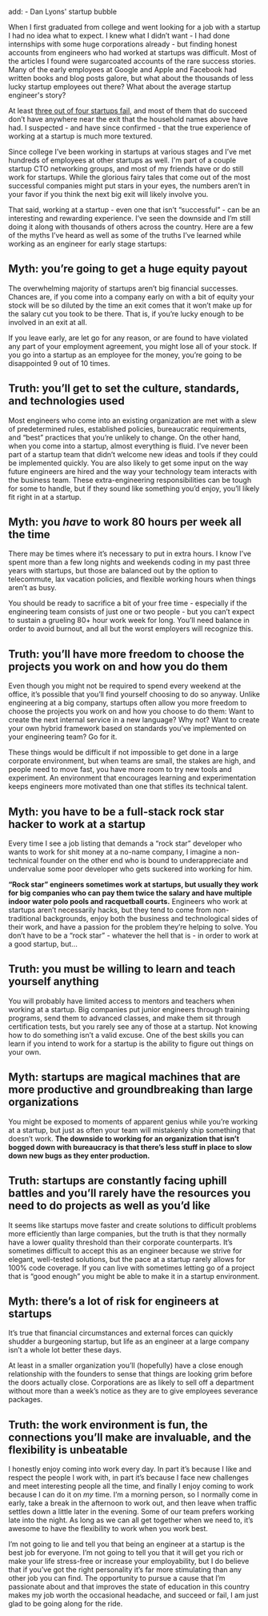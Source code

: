 add: - Dan Lyons' startup bubble

When I first graduated from college and went looking for a job with a startup I had no idea what to expect. I knew what I didn’t want - I had done internships with some huge corporations already - but finding honest accounts from engineers who had worked at startups was difficult. Most of the articles I found were sugarcoated accounts of the rare success stories. Many of the early employees at Google and Apple and Facebook had written books and blog posts galore, but what about the thousands of less lucky startup employees out there? What about the average startup engineer's story?

At least [three out of four startups fail](https://www.wsj.com/news/articles/SB10000872396390443720204578004980476429190), and most of them that do succeed don’t have anywhere near the exit that the household names above have had. I suspected - and have since confirmed - that the true experience of working at a startup is much more textured.

Since college I’ve been working in startups at various stages and I’ve met hundreds of employees at other startups as well. I'm part of a couple startup CTO networking groups, and most of my friends have or do still work for startups. While the glorious fairy tales that come out of the most successful companies might put stars in your eyes, the numbers aren’t in your favor if you think the next big exit will likely involve you.

That said, working at a startup - even one that isn’t “successful” - can be an interesting and rewarding experience. I’ve seen the downside and I’m still doing it along with thousands of others across the country. Here are a few of the myths I’ve heard as well as some of the truths I’ve learned while working as an engineer for early stage startups:

## Myth: you’re going to get a huge equity payout

The overwhelming majority of startups aren’t big financial successes. Chances are, if you come into a company early on with a bit of equity your stock will be so diluted by the time an exit comes that it won’t make up for the salary cut you took to be there. That is, if you’re lucky enough to be involved in an exit at all.

If you leave early, are let go for any reason, or are found to have violated any part of your employment agreement, you might lose all of your stock. If you go into a startup as an employee for the money, you’re going to be disappointed 9 out of 10 times.

## Truth: you’ll get to set the culture, standards, and technologies used

Most engineers who come into an existing organization are met with a slew of predetermined rules, established policies, bureaucratic requirements, and “best” practices that you’re unlikely to change. On the other hand, when you come into a startup, almost everything is fluid. I’ve never been part of a startup team that didn’t welcome new ideas and tools if they could be implemented quickly. You are also likely to get some input on the way future engineers are hired and the way your technology team interacts with the business team. These extra-engineering responsibilities can be tough for some to handle, but if they sound like something you’d enjoy, you’ll likely fit right in at a startup. 

## Myth: you _have_ to work 80 hours per week all the time

There may be times where it’s necessary to put in extra hours. I know I’ve spent more than a few long nights and weekends coding in my past three years with startups, but those are balanced out by the option to telecommute, lax vacation policies, and flexible working hours when things aren’t as busy.

You should be ready to sacrifice a bit of your free time - especially if the engineering team consists of just one or two people - but you can’t expect to sustain a grueling 80+ hour work week for long. You’ll need balance in order to avoid burnout, and all but the worst employers will recognize this.

## Truth: you’ll have more freedom to choose the projects you work on and how you do them

Even though you might not be required to spend every weekend at the office, it’s possible that you’ll find yourself choosing to do so anyway. Unlike engineering at a big company, startups often allow you more freedom to choose the projects you work on and how you choose to do them: Want to create the next internal service in a new language? Why not? Want to create your own hybrid framework based on standards you’ve implemented on your engineering team? Go for it.

These things would be difficult if not impossible to get done in a large corporate environment, but when teams are small, the stakes are high, and people need to move fast, you have more room to try new tools and experiment. An environment that encourages learning and experimentation keeps engineers more motivated than one that stifles its technical talent.

## Myth: you have to be a full-stack rock star hacker to work at a startup

Every time I see a job listing that demands a “rock star” developer who wants to work for shit money at a no-name company, I imagine a non-technical founder on the other end who is bound to underappreciate and undervalue some poor developer who gets suckered into working for him.

**“Rock star” engineers sometimes work at startups, but usually they work for big companies who can pay them twice the salary and have multiple indoor water polo pools and racquetball courts.** Engineers who work at startups aren’t necessarily hacks, but they tend to come from non-traditional backgrounds, enjoy both the business and technological sides of their work, and have a passion for the problem they’re helping to solve. You don’t have to be a “rock star” - whatever the hell that is - in order to work at a good startup, but…

## Truth: you must be willing to learn and teach yourself anything

You will probably have limited access to mentors and teachers when working at a startup. Big companies put junior engineers through training programs, send them to advanced classes, and make them sit through certification tests, but you rarely see any of those at a startup. Not knowing how to do something isn’t a valid excuse. One of the best skills you can learn if you intend to work for a startup is the ability to figure out things on your own.

## Myth: startups are magical machines that are more productive and groundbreaking than large organizations

You might be exposed to moments of apparent genius while you’re working at a startup, but just as often your team will mistakenly ship something that doesn’t work. **The downside to working for an organization that isn’t bogged down with bureaucracy is that there’s less stuff in place to slow down new bugs as they enter production.**

## Truth: startups are constantly facing uphill battles and you’ll rarely have the resources you need to do projects as well as you’d like

It seems like startups move faster and create solutions to difficult problems more efficiently than large companies, but the truth is that they normally have a lower quality threshold than their corporate counterparts. It’s sometimes difficult to accept this as an engineer because we strive for elegant, well-tested solutions, but the pace at a startup rarely allows for 100% code coverage. If you can live with sometimes letting go of a project that is “good enough” you might be able to make it in a startup environment.

## Myth: there’s a lot of risk for engineers at startups

It’s true that financial circumstances and external forces can quickly shudder a burgeoning startup, but life as an engineer at a large company isn’t a whole lot better these days.

At least in a smaller organization you’ll (hopefully) have a close enough relationship with the founders to sense that things are looking grim before the doors actually close. Corporations are as likely to sell off a department without more than a week’s notice as they are to give employees severance packages.

## Truth: the work environment is fun, the connections you’ll make are invaluable, and the flexibility is unbeatable

I honestly enjoy coming into work every day. In part it’s because I like and respect the people I work with, in part it’s because I face new challenges and meet interesting people all the time, and finally I enjoy coming to work because I can do it on _my_ time. I’m a morning person, so I normally come in early, take a break in the afternoon to work out, and then leave when traffic settles down a little later in the evening. Some of our team prefers working late into the night. As long as we can all get together when we need to, it’s awesome to have the flexibility to work when you work best.

I’m not going to lie and tell you that being an engineer at a startup is the best job for everyone. I’m not going to tell you that it will get you rich or make your life stress-free or increase your employability, but I do believe that if you’ve got the right personality it’s far more stimulating than any other job you can find. The opportunity to pursue a cause that I’m passionate about and that improves the state of education in this country makes my job worth the occasional headache, and succeed or fail, I am just glad to be going along for the ride.